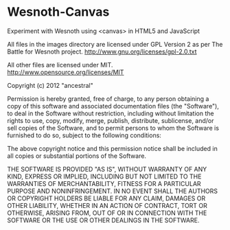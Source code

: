 Wesnoth-Canvas
==============

Experiment with Wesnoth using &lt;canvas&gt; in HTML5 and JavaScript

All files in the images directory are licensed under GPL Version 2 as per The Battle for Wesnoth project.
http://www.gnu.org/licenses/gpl-2.0.txt

All other files are licensed under MIT.
http://www.opensource.org/licenses/MIT


Copyright (c) 2012 "ancestral"

Permission is hereby granted, free of charge, to any person obtaining a copy of this software and associated documentation files (the "Software"), to deal in the Software without restriction, including without limitation the rights to use, copy, modify, merge, publish, distribute, sublicense, and/or sell copies of the Software, and to permit persons to whom the Software is furnished to do so, subject to the following conditions:

The above copyright notice and this permission notice shall be included in all copies or substantial portions of the Software.

THE SOFTWARE IS PROVIDED "AS IS", WITHOUT WARRANTY OF ANY KIND, EXPRESS OR IMPLIED, INCLUDING BUT NOT LIMITED TO THE WARRANTIES OF MERCHANTABILITY, FITNESS FOR A PARTICULAR PURPOSE AND NONINFRINGEMENT. IN NO EVENT SHALL THE AUTHORS OR COPYRIGHT HOLDERS BE LIABLE FOR ANY CLAIM, DAMAGES OR OTHER LIABILITY, WHETHER IN AN ACTION OF CONTRACT, TORT OR OTHERWISE, ARISING FROM, OUT OF OR IN CONNECTION WITH THE SOFTWARE OR THE USE OR OTHER DEALINGS IN THE SOFTWARE.